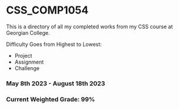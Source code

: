# CSS_COMP1054

This is a directory of all my completed works from my CSS course at Georgian College.

Difficulty Goes from Highest to Lowest:
- Project
- Assignment
- Challenge

### May 8th 2023 - August 18th 2023
### Current Weighted Grade: 99%
